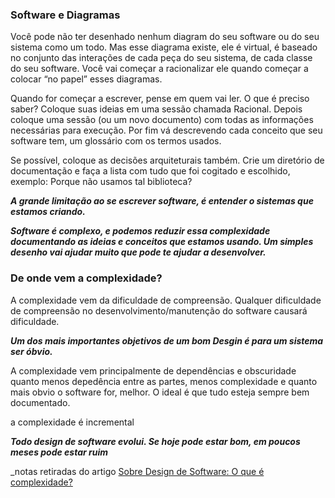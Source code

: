 ### **Software e Diagramas**

Você pode não ter desenhado nenhum diagram do seu software ou do seu sistema como um todo. Mas esse diagrama existe, ele é virtual, é baseado no conjunto das interações de cada peça do seu sistema, de cada classe do seu software. Você vai começar a racionalizar ele quando começar a colocar “no papel” esses diagramas.

Quando for começar a escrever, pense em quem vai ler. O que é preciso saber? Coloque suas ideias em uma sessão chamada Racional. Depois coloque uma sessão (ou um novo documento) com todas as informações necessárias para execução. Por fim vá descrevendo cada conceito que seu software tem, um glossário com os termos usados.

Se possível, coloque as decisões arquiteturais também. Crie um diretório de documentação e faça a lista com tudo que foi cogitado e escolhido, exemplo: Porque não usamos tal biblioteca?

_**A grande limitação ao se escrever software, é entender o sistemas que estamos criando.**_

_**Software é complexo, e podemos reduzir essa complexidade documentando as ideias e conceitos que estamos usando. Um simples desenho vai ajudar muito que pode te ajudar a desenvolver.**_

### **De onde vem a complexidade?**
A complexidade vem da dificuldade de compreensão. Qualquer dificuldade de compreensão no desenvolvimento/manutenção do software causará dificuldade.

_**Um dos mais importantes objetivos de um bom Desgin é para um sistema ser óbvio.**_

A complexidade vem principalmente de dependências e obscuridade
quanto menos depedência entre as partes, menos complexidade e quanto mais obvio o software for, melhor. O ideal é que tudo esteja sempre bem documentado.

a complexidade é incremental

_**Todo design de software evolui. Se hoje pode estar bom, em poucos meses pode estar ruim**_

_notas retiradas do artigo [Sobre Design de Software: O que é complexidade?](ttps://vepo.github.io/posts/linux-tudo-e-um-arquivo)